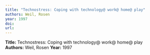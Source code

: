 ```yaml
---
title: "Technostress: Coping with technology@ work@ home@ play"
authors: Weil, Rosen
year: 1997
doi: 
url: 
---
```

**Title:** Technostress: Coping with technology@ work@ home@ play
**Authors:** Weil, Rosen
**Year:** 1997